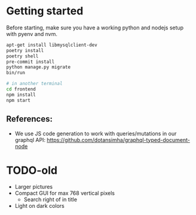 # Getting started
Before starting, make sure you have a working python and nodejs setup with pyenv and nvm.

```bash
apt-get install libmysqlclient-dev
poetry install
poetry shell
pre-commit install
python manage.py migrate
bin/run

# in another terminal
cd frontend
npm install
npm start
```

## References:
 - We use JS code generation to work with queries/mutations in our graphql API: https://github.com/dotansimha/graphql-typed-document-node

# TODO-old
 * Larger pictures
 * Compact GUI for max 768 vertical pixels
     * Search right of in title
 * Light on dark colors

